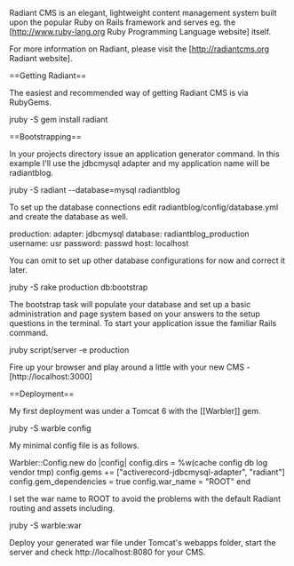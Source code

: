 Radiant CMS is an elegant, lightweight content management system built upon the popular Ruby on Rails framework and serves eg. the [http://www.ruby-lang.org Ruby Programming Language website] itself. 

For more information on Radiant, please visit the [http://radiantcms.org Radiant website].

==Getting Radiant==

The easiest and recommended way of getting Radiant CMS is via RubyGems.

  jruby -S gem install radiant

==Bootstrapping==

In your projects directory issue an application generator command. In this example I'll use the jdbcmysql adapter and my application name will be radiantblog.

  jruby -S radiant --database=mysql radiantblog

To set up the database connections edit radiantblog/config/database.yml and create the database as well.

  production:
    adapter: jdbcmysql
    database: radiantblog_production
    username: usr
    password: passwd
    host: localhost

You can omit to set up other database configurations for now and correct it later.

  jruby -S rake production db:bootstrap

The bootstrap task will populate your database and set up a basic administration and page system based on your answers to the setup questions in the terminal. To start your application issue the familiar Rails command.

  jruby script/server -e production

Fire up your browser and play around a little with your new CMS - [http://localhost:3000]

==Deployment==

My first deployment was under a Tomcat 6 with the [[Warbler]] gem.

  jruby -S warble config

My minimal config file is as follows.

  Warbler::Config.new do |config|
    config.dirs = %w(cache config db log vendor tmp)
    config.gems += ["activerecord-jdbcmysql-adapter", "radiant"]
    config.gem_dependencies = true
    config.war_name = "ROOT"
  end

I set the war name to ROOT to avoid the problems with the default Radiant routing and assets including.

  jruby -S warble:war

Deploy your generated war file under Tomcat's webapps folder, start the server and check http://localhost:8080 for your CMS.
